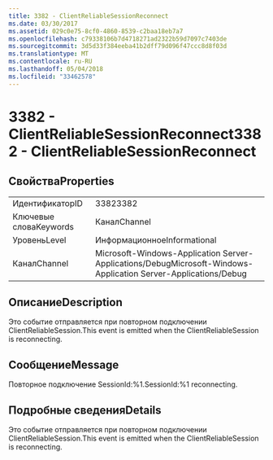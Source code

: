 ```yaml
---
title: 3382 - ClientReliableSessionReconnect
ms.date: 03/30/2017
ms.assetid: 029c0e75-8cf0-4860-8539-c2baa18eb7a7
ms.openlocfilehash: c79338106b7d4718271ad2322b59d7097c7403de
ms.sourcegitcommit: 3d5d33f384eeba41b2dff79d096f47ccc8d8f03d
ms.translationtype: MT
ms.contentlocale: ru-RU
ms.lasthandoff: 05/04/2018
ms.locfileid: "33462578"
---
```

# <a name="3382---clientreliablesessionreconnect"></a><span data-ttu-id="6126c-102">3382 - ClientReliableSessionReconnect</span><span class="sxs-lookup"><span data-stu-id="6126c-102">3382 - ClientReliableSessionReconnect</span></span>
## <a name="properties"></a><span data-ttu-id="6126c-103">Свойства</span><span class="sxs-lookup"><span data-stu-id="6126c-103">Properties</span></span>  
  
|||  
|-|-|  
|<span data-ttu-id="6126c-104">Идентификатор</span><span class="sxs-lookup"><span data-stu-id="6126c-104">ID</span></span>|<span data-ttu-id="6126c-105">3382</span><span class="sxs-lookup"><span data-stu-id="6126c-105">3382</span></span>|  
|<span data-ttu-id="6126c-106">Ключевые слова</span><span class="sxs-lookup"><span data-stu-id="6126c-106">Keywords</span></span>|<span data-ttu-id="6126c-107">Канал</span><span class="sxs-lookup"><span data-stu-id="6126c-107">Channel</span></span>|  
|<span data-ttu-id="6126c-108">Уровень</span><span class="sxs-lookup"><span data-stu-id="6126c-108">Level</span></span>|<span data-ttu-id="6126c-109">Информационное</span><span class="sxs-lookup"><span data-stu-id="6126c-109">Informational</span></span>|  
|<span data-ttu-id="6126c-110">Канал</span><span class="sxs-lookup"><span data-stu-id="6126c-110">Channel</span></span>|<span data-ttu-id="6126c-111">Microsoft-Windows-Application Server-Applications/Debug</span><span class="sxs-lookup"><span data-stu-id="6126c-111">Microsoft-Windows-Application Server-Applications/Debug</span></span>|  
  
## <a name="description"></a><span data-ttu-id="6126c-112">Описание</span><span class="sxs-lookup"><span data-stu-id="6126c-112">Description</span></span>  
 <span data-ttu-id="6126c-113">Это событие отправляется при повторном подключении ClientReliableSession.</span><span class="sxs-lookup"><span data-stu-id="6126c-113">This event is emitted when the ClientReliableSession is reconnecting.</span></span>  
  
## <a name="message"></a><span data-ttu-id="6126c-114">Сообщение</span><span class="sxs-lookup"><span data-stu-id="6126c-114">Message</span></span>  
 <span data-ttu-id="6126c-115">Повторное подключение SessionId:%1.</span><span class="sxs-lookup"><span data-stu-id="6126c-115">SessionId:%1 reconnecting.</span></span>  
  
## <a name="details"></a><span data-ttu-id="6126c-116">Подробные сведения</span><span class="sxs-lookup"><span data-stu-id="6126c-116">Details</span></span>  
 <span data-ttu-id="6126c-117">Это событие отправляется при повторном подключении ClientReliableSession.</span><span class="sxs-lookup"><span data-stu-id="6126c-117">This event is emitted when the ClientReliableSession is reconnecting.</span></span>

